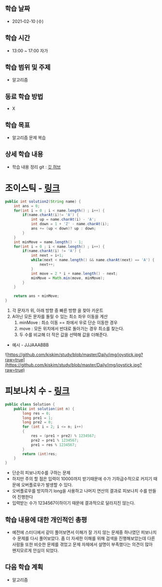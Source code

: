 학습 날짜
---
+ 2021-02-10 (수)

학습 시간
---
+ 13:00 ~ 17:00 자가

학습 범위 및 주제
---
+ 알고리즘

동료 학습 방법
---
+ X

학습 목표
---
+ 알고리즘 문제 복습

상세 학습 내용
---
+ 학습 내용 정리 git : [깃 허브](https://github.com/kiskim/study)   

# 조이스틱 - [링크](https://programmers.co.kr/learn/courses/30/lessons/42860)

```java
public int solution2(String name) {
	int ans = 0;
	for(int i = 0 ; i < name.length() ; i++) {
		if(name.charAt(i)!= 'A') {
			int up = name.charAt(i) - 'A';
			int down = 1 + 'Z' - name.charAt(i);
			ans += (up < down)? up : down;
		}
	}
	int minMove = name.length() - 1;
	for(int i = 0 ; i < name.length() ; i++) {
		if(name.charAt(i) != 'A') {
			int next = i+1;
			while(next < name.length() && name.charAt(next) == 'A') {
				next++;
			}
			int move = 2 * i + name.length() - next;
			minMove = Math.min(move, minMove);
		}
	}
	
	return ans + minMove;
}
```

1. 각 문자가 위, 아래 방향 중 빠른 방향 을 찾아 카운트
2.  A아닌 모든 문자를 돌릴 수 있는 최소 좌우 이동을 계산
    1. minMove : 최소 이동 == 좌에서 우로 단순 이동한 경우
    2. move : 모든 위치에서 반대로 돌아가는 경우 최소를 찾는다.
    3. 두 수를 비교해 더 작은 값을 선택해 값을 더해준다.
- 예시 - JJJAAABBB

![https://github.com/kiskim/study/blob/master/Daily/img/joystick.jpg?raw=true](https://github.com/kiskim/study/blob/master/Daily/img/joystick.jpg?raw=true)


# 피보나치 수 - [링크](https://programmers.co.kr/learn/courses/30/lessons/12945)

```java
public class Solution {
	public int solution(int n) {
		long res = 0;
		long pre1 = 1;
		long pre2 = 0;
		for (int i = 2; i <= n; i++)
		{
			res = (pre1 + pre2) % 1234567;
			pre2 = pre1 % 1234567;
			pre1 = res % 1234567;
		}
        return (int)res;
    }
}
```

- 단순히 피보나치수를 구하는 문제
- 하지만 주의 할 점은 입력이 10000까지 받기때문에 수가 기하급수적으로 커지기 때문에 오버플로우가 발생할 수 있다.
- 오버플로우를 방지하기 long을 사용하고 나머지 연산의 결과로 피보나치 수를 만들어 진행한다
- 입력받는 수가 1234567이하이기 때문에 결과적으로 달라지진 않는다.

학습 내용에 대한 개인적인 총평
---
+ 예전에 스터디에서 같이 풀어보면서 이해가 잘 가지 않는 문제중 하나였던 피보나치 수 문제를 다시 풀어보았다. 좀 더 자세한 이해를 위해 검색을 진행해보았는데 다른 사람들 또한 비슷한 문제를 겪었고 문제 자체에서 설명이 부족했다는 의견이 많아 왠지모르게 안심이 되었다.

다음 학습 계획
---
+ 알고리즘
